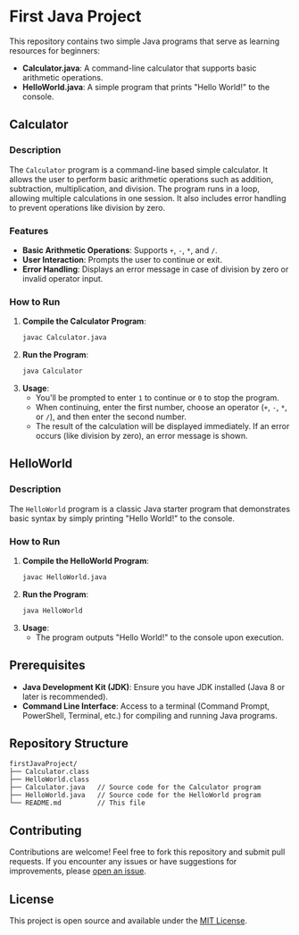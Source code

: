 # First Java Project

This repository contains two simple Java programs that serve as learning resources for beginners:

- **Calculator.java**: A command-line calculator that supports basic arithmetic operations.
- **HelloWorld.java**: A simple program that prints "Hello World!" to the console.

## Calculator

### Description

The `Calculator` program is a command-line based simple calculator. It allows the user to perform basic arithmetic operations such as addition, subtraction, multiplication, and division. The program runs in a loop, allowing multiple calculations in one session. It also includes error handling to prevent operations like division by zero.

### Features

- **Basic Arithmetic Operations**: Supports `+`, `-`, `*`, and `/`.
- **User Interaction**: Prompts the user to continue or exit.
- **Error Handling**: Displays an error message in case of division by zero or invalid operator input.

### How to Run

1. **Compile the Calculator Program**:
   ```bash
   javac Calculator.java
   ```
2. **Run the Program**:
   ```bash
   java Calculator
   ```
3. **Usage**:
   - You'll be prompted to enter `1` to continue or `0` to stop the program.
   - When continuing, enter the first number, choose an operator (`+`, `-`, `*`, or `/`), and then enter the second number.
   - The result of the calculation will be displayed immediately. If an error occurs (like division by zero), an error message is shown.

## HelloWorld

### Description

The `HelloWorld` program is a classic Java starter program that demonstrates basic syntax by simply printing "Hello World!" to the console.

### How to Run

1. **Compile the HelloWorld Program**:
   ```bash
   javac HelloWorld.java
   ```
2. **Run the Program**:
   ```bash
   java HelloWorld
   ```
3. **Usage**:
   - The program outputs "Hello World!" to the console upon execution.

## Prerequisites

- **Java Development Kit (JDK)**: Ensure you have JDK installed (Java 8 or later is recommended).
- **Command Line Interface**: Access to a terminal (Command Prompt, PowerShell, Terminal, etc.) for compiling and running Java programs.

## Repository Structure

```
firstJavaProject/
├── Calculator.class
├── HelloWorld.class
├── Calculator.java   // Source code for the Calculator program
├── HelloWorld.java   // Source code for the HelloWorld program
└── README.md         // This file
```

## Contributing

Contributions are welcome! Feel free to fork this repository and submit pull requests. If you encounter any issues or have suggestions for improvements, please [open an issue](https://github.com/sergiu210106/firstJavaProject/issues).

## License

This project is open source and available under the [MIT License](LICENSE).
